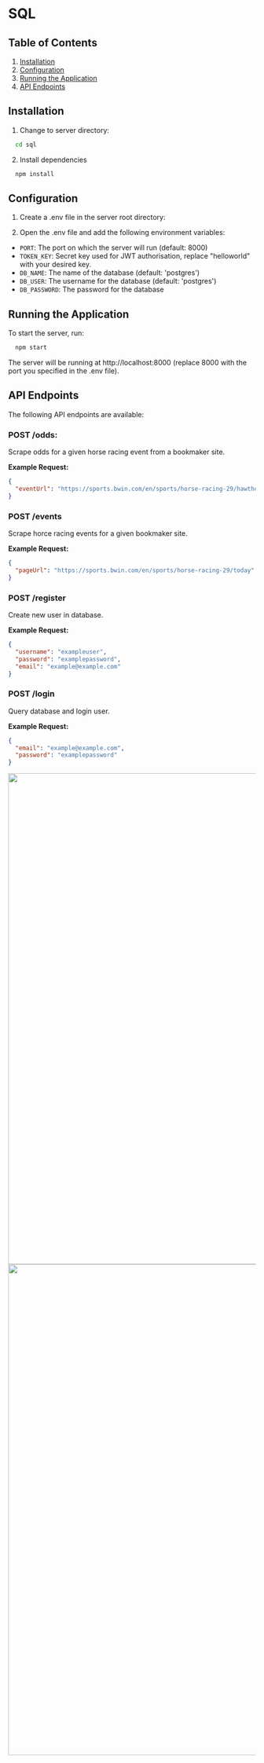 # SQL

## Table of Contents

1. [Installation](#installation)
2. [Configuration](#configuration)
3. [Running the Application](#running-the-application)
4. [API Endpoints](#api-endpoints)

## Installation

1. Change to server directory:

```bash
  cd sql
```

2. Install dependencies

```bash
  npm install
```

## Configuration

1. Create a .env file in the server root directory:

2. Open the .env file and add the following environment variables:

- `PORT`: The port on which the server will run (default: 8000)
- `TOKEN_KEY`: Secret key used for JWT authorisation, replace "helloworld" with your desired key.
- `DB_NAME`: The name of the database (default: 'postgres')
- `DB_USER`: The username for the database (default: 'postgres')
- `DB_PASSWORD`: The password for the database

## Running the Application

To start the server, run:

```bash
  npm start
```

The server will be running at http://localhost:8000 (replace 8000 with the port you specified in the .env file).

## API Endpoints

The following API endpoints are available:

### POST /odds:

Scrape odds for a given horse racing event from a bookmaker site.

**Example Request:**

```json
{
  "eventUrl": "https://sports.bwin.com/en/sports/horse-racing-29/hawthorne-246/2:4991436"
}
```

### POST /events

Scrape horce racing events for a given bookmaker site.

**Example Request:**

```json
{
  "pageUrl": "https://sports.bwin.com/en/sports/horse-racing-29/today"
}
```

### POST /register

Create new user in database.

**Example Request:**

```json
{
  "username": "exampleuser",
  "password": "examplepassword",
  "email": "example@example.com"
}
```

### POST /login

Query database and login user.

**Example Request:**

```json
{
  "email": "example@example.com",
  "password": "examplepassword"
}
```

<p align="center">
  <img src="../client/src/assets/endpoint1.png"  width= 1000/>
   <img src="../client/src/assets/endpoint2.png"width= 1000 />
</p>
